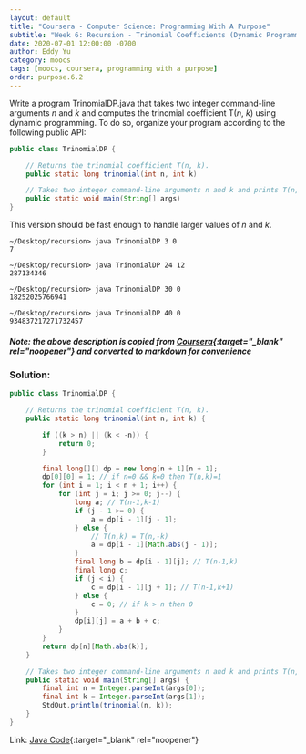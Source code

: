 ```yaml
---
layout: default
title: "Coursera - Computer Science: Programming With A Purpose"
subtitle: "Week 6: Recursion - Trinomial Coefficients (Dynamic Programming)"
date: 2020-07-01 12:00:00 -0700
author: Eddy Yu
category: moocs
tags: [moocs, coursera, programming with a purpose]
order: purpose.6.2
---
```


Write a program TrinomialDP.java that takes two integer command-line arguments 
_n_ and _k_ and computes the trinomial coefficient T(_n_, _k_) using dynamic 
programming. To do so, organize your program according to the following public 
API:

```java
public class TrinomialDP {

    // Returns the trinomial coefficient T(n, k).
    public static long trinomial(int n, int k)

    // Takes two integer command-line arguments n and k and prints T(n, k).
    public static void main(String[] args)
}
```

This version should be fast enough to handle larger values of _n_ and _k_.

```
~/Desktop/recursion> java TrinomialDP 3 0
7

~/Desktop/recursion> java TrinomialDP 24 12
287134346

~/Desktop/recursion> java TrinomialDP 30 0
18252025766941

~/Desktop/recursion> java TrinomialDP 40 0
934837217271732457
```
  
##### Note: the above description is copied from [Coursera](https://coursera.cs.princeton.edu/introcs/assignments/recursion/specification.php){:target="_blank" rel="noopener"} and converted to markdown for convenience

### Solution:
```java
public class TrinomialDP {

    // Returns the trinomial coefficient T(n, k).
    public static long trinomial(int n, int k) {

        if ((k > n) || (k < -n)) {
            return 0;
        }

        final long[][] dp = new long[n + 1][n + 1];
        dp[0][0] = 1; // if n=0 && k=0 then T(n,k)=1
        for (int i = 1; i < n + 1; i++) {
            for (int j = i; j >= 0; j--) {
                long a; // T(n-1,k-1)
                if (j - 1 >= 0) {
                    a = dp[i - 1][j - 1];
                } else {
                    // T(n,k) = T(n,-k)
                    a = dp[i - 1][Math.abs(j - 1)];
                }
                final long b = dp[i - 1][j]; // T(n-1,k)
                final long c;
                if (j < i) {
                    c = dp[i - 1][j + 1]; // T(n-1,k+1)
                } else {
                    c = 0; // if k > n then 0
                }
                dp[i][j] = a + b + c;
            }
        }
        return dp[n][Math.abs(k)];
    }

    // Takes two integer command-line arguments n and k and prints T(n, k).
    public static void main(String[] args) {
        final int n = Integer.parseInt(args[0]);
        final int k = Integer.parseInt(args[1]);
        StdOut.println(trinomial(n, k));
    }
}
``` 
Link: [Java Code](https://github.com/eddycyu/programming-with-a-purpose/blob/master/src/TrinomialDP.java){:target="_blank" rel="noopener"}
